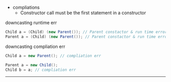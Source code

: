 

- compliations 
	- Constructor call must be the first statement in a constructor



downcasting runtime err 
```java
Child a = (Child) (new Parent()); // Parent constactor & run time error
Parent a = (Child) (new Parent()); // Parent constactor & run time error
```

downcasting compliation err 

```java
Child a = new Parent(); // compliation err
```


```java
Parent a = new Child(); 
Child b = a; // compliation err
```



___


